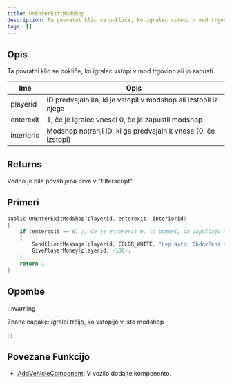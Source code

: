 ```yaml
---
title: OnEnterExitModShop
description: Ta povratni klic se pokliče, ko igralec vstopi v mod trgovino ali jo zapusti.
tags: []
---
```


## Opis

Ta povratni klic se pokliče, ko igralec vstopi v mod trgovino ali jo zapusti.

| Ime        | Opis                                                                     |
| ---------- | ------------------------------------------------------------------------ |
| playerid   | ID predvajalnika, ki je vstopil v modshop ali izstopil iz njega          |
| enterexit  | 1, če je igralec vnesel 0, če je zapustil modshop                        |
| interiorid | Modshop notranji ID, ki ga predvajalnik vnese (0, če izstopi)            |

## Returns

Vedno je bila povabljena prva v "filterscript".

## Primeri

```c
public OnEnterExitModShop(playerid, enterexit, interiorid)
{
    if (enterexit == 0) // Če je enterexit 0, to pomeni, da zapuščajo modshop
    {
        SendClientMessage(playerid, COLOR_WHITE, "Lep avto! Obdavčeni ste bili 100$.");
        GivePlayerMoney(playerid, -100);
    }
    return 1;
}
```

## Opombe

:::warning

Znane napake: igralci trčijo, ko vstopijo v isto modshop

:::

## Povezane Funkcijo

- [AddVehicleComponent](../functions/AddVehicleComponent.md): V vozilo dodajte komponento.
